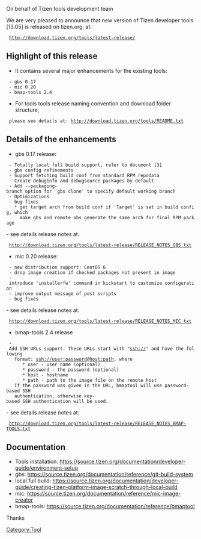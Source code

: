 On behalf of Tizen tools development team

We are very pleased to announce that new version of Tizen developer
tools \[13.05\] is released on tizen.org, at:

` `[`http://download.tizen.org/tools/latest-release/`](http://download.tizen.org/tools/latest-release/)

Highlight of this release
-------------------------

-   It contains several major enhancements for the existing tools:

` - gbs 0.17`\
` - mic 0.20`\
` - bmap-tools 2.4`

-   For tools tools release naming convention and download folder
    structure,

` please see details at: `[`http://download.tizen.org/tools/README.txt`](http://download.tizen.org/tools/README.txt)

Details of the enhancements
---------------------------

-   gbs 0.17 release:

` - Totally local full build support, refer to document [3]`\
` - gbs config refinements`\
` - Support fetching build conf from standard RPM repodata`\
` - Create debuginfo and debugsource packages by default`\
` - Add --packaging-branch option for 'gbs clone' to specify default working branch`\
` - Optimizations`\
` - bug fixes`\
`   * get target arch from build conf if 'Target' is set in build config, which`\
`     make gbs and remote obs generate the same arch for final RPM package`

\- see details release notes at:

` `[`http://download.tizen.org/tools/latest-release/RELEASE_NOTES_GBS.txt`](http://download.tizen.org/tools/latest-release/RELEASE_NOTES_GBS.txt)

-   mic 0.20 release:

` - new distribution support: CentOS 6`\
` - drop image creation if checked packages not present in image`\
` - introduce 'installerfw' command in kickstart to customize configuration`\
` - improve output message of post scripts`\
` - bug fixes`

\- see details release notes at:

` `[`http://download.tizen.org/tools/latest-release/RELEASE_NOTES_MIC.txt`](http://download.tizen.org/tools/latest-release/RELEASE_NOTES_MIC.txt)

-   bmap-tools 2.4 release

` - Add SSH URLs support. These URLs start with "`[`ssh://`](ssh://)`" and have the following`\
`   format: `[`ssh://user:password@host:path`](ssh://user:password@host:path)`, where`\
`      * user - user name (optional)`\
`      * password - the password (optional)`\
`      * host - hostname`\
`      * path - path to the image file on the remote host`\
`   If the password was given in the URL, bmaptool will use password-based SSH`\
`   authentication, otherwise key-based SSH authentication will be used.`

\- see details release notes at:

` `[`http://download.tizen.org/tools/latest-release/RELEASE_NOTES_BMAP-TOOLS.txt`](http://download.tizen.org/tools/latest-release/RELEASE_NOTES_BMAP-TOOLS.txt)

Documentation
-------------

-   Tools installation:
    <https://source.tizen.org/documentation/developer-guide/environment-setup>
-   gbs:
    <https://source.tizen.org/documentation/reference/git-build-system>
-   local full build:
    <https://source.tizen.org/documentation/developer-guide/creating-tizen-platform-image-scratch-through-local-build>
-   mic:
    <https://source.tizen.org/documentation/reference/mic-image-creator>
-   bmap-tools:
    <https://source.tizen.org/documentation/reference/bmaptool>

Thanks

[Category:Tool](Category:Tool "wikilink")
